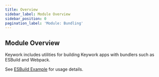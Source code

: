 ```yaml
---
title: Overview
sidebar_label: Module Overview
sidebar_position: 0
pagination_label: 'Module: Bundling'
---
```


## Module Overview

Keywork includes utilities for building Keywork apps with bundlers such as ESBuild and Webpack.

See [ESBuild Example](https://github.com/nirrius/keywork-starter-kit) for usage details.
